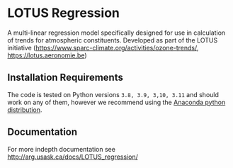 # LOTUS Regression
A multi-linear regression model specifically designed for use in calculation of trends for atmospheric constituents.
Developed as part of the LOTUS initiative (https://www.sparc-climate.org/activities/ozone-trends/, https://lotus.aeronomie.be)

## Installation Requirements
The code is tested on Python versions `3.8, 3.9, 3,10, 3.11` and should work on any of them,
however we recommend using the [Anaconda python distribution](https://www.continuum.io/downloads).


## Documentation
For more indepth documentation see http://arg.usask.ca/docs/LOTUS_regression/